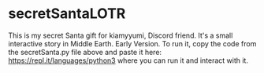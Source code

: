 # secretSantaLOTR
This is my secret Santa gift for kiamyyumi, Discord friend. It's a small interactive story in Middle Earth. Early Version. To run it, copy the code from the secretSanta.py file above and paste it here: https://repl.it/languages/python3 where you can run it and interact with it.

